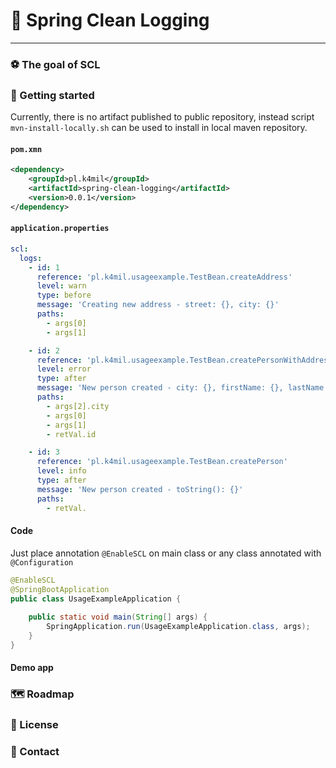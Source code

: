 # 🍃 Spring Clean Logging

---

### ⚽️ The goal of SCL

### 🚀 Getting started

Currently, there is no artifact published to public repository, 
instead script `mvn-install-locally.sh` can be used to install in local maven repository.

#### `pom.xmn`

```xml
<dependency>
    <groupId>pl.k4mil</groupId>
    <artifactId>spring-clean-logging</artifactId>
    <version>0.0.1</version>
</dependency>
```

#### `application.properties`
```yaml
scl:
  logs:
    - id: 1
      reference: 'pl.k4mil.usageexample.TestBean.createAddress'
      level: warn
      type: before
      message: 'Creating new address - street: {}, city: {}'
      paths:
        - args[0]
        - args[1]

    - id: 2
      reference: 'pl.k4mil.usageexample.TestBean.createPersonWithAddress'
      level: error
      type: after
      message: 'New person created - city: {}, firstName: {}, lastName: {}, id: {}'
      paths:
        - args[2].city
        - args[0]
        - args[1]
        - retVal.id

    - id: 3
      reference: 'pl.k4mil.usageexample.TestBean.createPerson'
      level: info
      type: after
      message: 'New person created - toString(): {}'
      paths:
        - retVal.
```

#### Code

Just place annotation `@EnableSCL` on main class or any class annotated with `@Configuration`

```java
@EnableSCL
@SpringBootApplication
public class UsageExampleApplication {
    
	public static void main(String[] args) {
		SpringApplication.run(UsageExampleApplication.class, args);
	}
}
```

#### Demo app

### 🗺 Roadmap

### 💼 License

### 📧 Contact